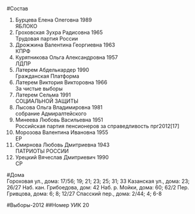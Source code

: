 #Состав
1. Бурцева Елена Олеговна 1989   
    ЯБЛОКО
2. Гроховская Зухра Радисовна 1965   
    Трудовая партия России
3. Дрожжина Валентина Георгиевна 1963   
    КПРФ
4. Курятникова Ольга Александровна 1957   
    ЛДПР
5. Латерем Абделькардер 1990   
    Гражданская Платформа
6. Латерем Виктория Викторовна 1966   
    За чистые выборы
7. Латерем Сельма 1991   
    СОЦИАЛЬНОЙ ЗАЩИТЫ
8. Лысова Ольга Владимировна 1981   
    собрание Адмиралтейского
9. Минеева Любовь Васильевна 1951   
    Российская партия пенсионеров за справедливость
    прг2012[17]
10. Морозова Валентина Ивановна 1955   
    ЕР
11. Смирнова Любовь Дмитриевна 1943   
    ПАТРИОТЫ РОССИИ
12. Урецкий Вячеслав Дмитриевич 1990   
    СР

#Дома  
Гороховая ул., дома: 17/56; 19; 21; 23; 25; 31; 33 Казанская ул., дома: 23; 26/27 Наб. кан. Грибоедова, дом: 42 Наб. р. Мойки, дома: 60; 62/2 Пер. Гривцова, дома: 6; 8; 12/27 Спасский пер., дома: 2/44; 4; 6-8

#Выборы-2012
##Номер УИК
20
